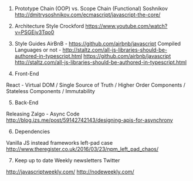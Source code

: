 1. Prototype Chain (OOP) vs. Scope Chain (Functional)
Soshnikov
http://dmitrysoshnikov.com/ecmascript/javascript-the-core/


2. Architecture Style
Crockford
https://www.youtube.com/watch?v=PSGEjv3Tqo0

3. Style Guides
AirBnB - https://github.com/airbnb/javascript
Compiled Languages or not - http://staltz.com/all-js-libraries-should-be-authored-in-typescript.html
https://github.com/airbnb/javascript
http://staltz.com/all-js-libraries-should-be-authored-in-typescript.html 

4. Front-End

React - Virtual DOM / Single Source of Truth / Higher Order Components / Stateless Components / Immutability

5. Back-End

Releasing Zalgo - Async Code
http://blog.izs.me/post/59142742143/designing-apis-for-asynchrony

6. Dependencies

Vanilla JS instead frameworks
left-pad case
http://www.theregister.co.uk/2016/03/23/npm_left_pad_chaos/

7. Keep up to date
Weekly newsletters
Twitter

http://javascriptweekly.com/ 
http://nodeweekly.com/ 
